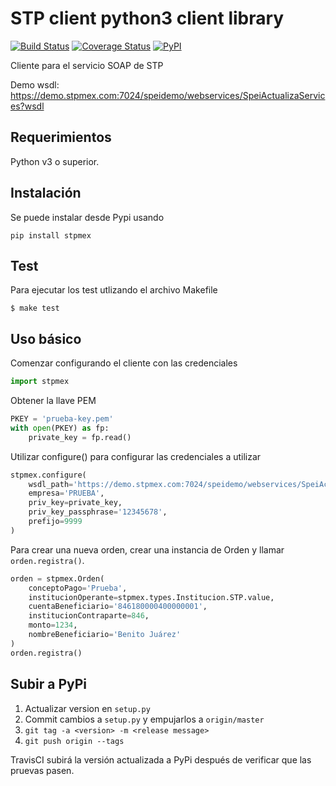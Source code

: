 # STP client python3 client library

[![Build Status](https://travis-ci.com/cuenca-mx/stpmex-python.svg?branch=master)](https://travis-ci.com/cuenca-mx/stpmex-python)
[![Coverage Status](https://coveralls.io/repos/github/cuenca-mx/stpmex-python/badge.svg?branch=master)](https://coveralls.io/github/cuenca-mx/stpmex-python?branch=master)
[![PyPI](https://img.shields.io/pypi/v/stpmex.svg)](https://pypi.org/project/stpmex/)

Cliente para el servicio SOAP de STP

Demo wsdl: https://demo.stpmex.com:7024/speidemo/webservices/SpeiActualizaServices?wsdl


## Requerimientos

Python v3 o superior.

## Instalación

Se puede instalar desde Pypi usando

```
pip install stpmex
```

## Test

Para ejecutar los test utlizando el archivo Makefile

```
$ make test
```

## Uso básico

Comenzar configurando el cliente con las credenciales

``` Python
import stpmex
```

Obtener la llave PEM

``` Python
PKEY = 'prueba-key.pem'
with open(PKEY) as fp:
    private_key = fp.read()
```

Utilizar configure() para configurar las credenciales a utilizar

``` Python
stpmex.configure(
    wsdl_path='https://demo.stpmex.com:7024/speidemo/webservices/SpeiActualizaServices?wsdl',
    empresa='PRUEBA',
    priv_key=private_key,
    priv_key_passphrase='12345678',
    prefijo=9999
)
```

Para crear una nueva orden, crear una instancia de Orden y llamar
`orden.registra()`.

``` Python
orden = stpmex.Orden(
    conceptoPago='Prueba',
    institucionOperante=stpmex.types.Institucion.STP.value,
    cuentaBeneficiario='846180000400000001',
    institucionContraparte=846,
    monto=1234,
    nombreBeneficiario='Benito Juárez'
)
orden.registra()
```

## Subir a PyPi

1. Actualizar version en `setup.py`
1. Commit cambios a `setup.py` y empujarlos a `origin/master`
1. `git tag -a <version> -m <release message>`
1. `git push origin --tags`

TravisCI subirá la versión actualizada a PyPi después de verificar que las
pruevas pasen.
